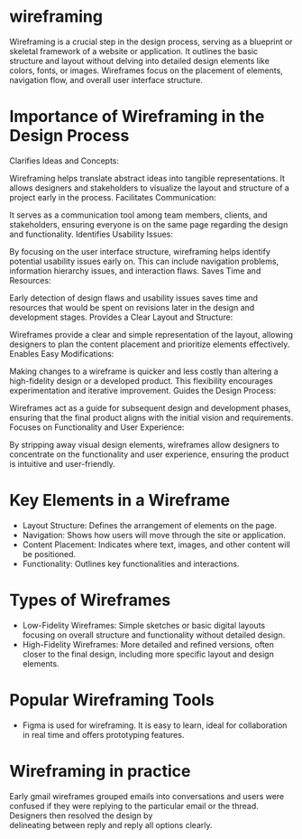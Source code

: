 # wireframing
Wireframing is a crucial step in the design process, serving as a blueprint or skeletal framework of a website or application. It outlines the basic structure and layout without delving into detailed design elements like colors, fonts, or images. Wireframes focus on the placement of elements, navigation flow, and overall user interface structure.

# Importance of Wireframing in the Design Process
Clarifies Ideas and Concepts:

Wireframing helps translate abstract ideas into tangible representations. It allows designers and stakeholders to visualize the layout and structure of a project early in the process.
Facilitates Communication:

It serves as a communication tool among team members, clients, and stakeholders, ensuring everyone is on the same page regarding the design and functionality.
Identifies Usability Issues:

By focusing on the user interface structure, wireframing helps identify potential usability issues early on. This can include navigation problems, information hierarchy issues, and interaction flaws.
Saves Time and Resources:

Early detection of design flaws and usability issues saves time and resources that would be spent on revisions later in the design and development stages.
Provides a Clear Layout and Structure:

Wireframes provide a clear and simple representation of the layout, allowing designers to plan the content placement and prioritize elements effectively.
Enables Easy Modifications:

Making changes to a wireframe is quicker and less costly than altering a high-fidelity design or a developed product. This flexibility encourages experimentation and iterative improvement.
Guides the Design Process:

Wireframes act as a guide for subsequent design and development phases, ensuring that the final product aligns with the initial vision and requirements.
Focuses on Functionality and User Experience:

By stripping away visual design elements, wireframes allow designers to concentrate on the functionality and user experience, ensuring the product is intuitive and user-friendly.
# Key Elements in a Wireframe    
* Layout Structure: Defines the arrangement of elements on the page.  
* Navigation: Shows how users will move through the site or application.  
* Content Placement: Indicates where text, images, and other content will be positioned.  
* Functionality: Outlines key functionalities and interactions.
# Types of Wireframes     
* Low-Fidelity Wireframes: Simple sketches or basic digital layouts focusing on overall structure and functionality without detailed design.      
* High-Fidelity Wireframes: More detailed and refined versions, often closer to the final design, including more specific layout and design elements.
# Popular Wireframing Tools
* Figma is used for wireframing. It is easy to learn, ideal for collaboration in real time and offers prototyping features.
# Wireframing in practice
  Early gmail wireframes grouped emails into conversations and users were confused if they were replying to the particular email or the thread. Designers then resolved the design by    
  delineating between reply and reply all options clearly.     



  
